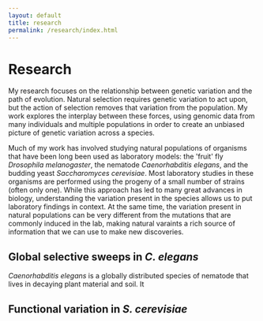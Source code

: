 ```yaml
---
layout: default
title: research
permalink: /research/index.html
---
```


# Research

My research focuses on the relationship between genetic variation and the path of evolution. Natural selection requires  genetic variation to act upon, but the action of selection removes that variation from the population. My work explores the interplay between these forces, using genomic data from many individuals and multiple populations in order to create an unbiased picture of genetic variation across a species.

Much of my work has involved studying natural populations of organisms that have been long been used as laboratory models: the 'fruit' fly *Drosophila melanogaster*, the nematode *Caenorhabditis elegans*, and the budding yeast *Saccharomyces cerevisiae*. Most laboratory studies in these organisms are performed using the progeny of a small number of strains (often only one). While this approach has led to many great advances in biology, understanding the variation present in the species allows us to put laboratory findings in context. At the same time, the variation  present in natural populations can be very different from the mutations that are commonly induced in the lab, making natural varaints a rich source of information that we can use to make new discoveries.


## Global selective sweeps in *C. elegans*

*Caenorhabditis elegans* is a globally distributed species of nematode  that lives in decaying plant material and soil. It 


## Functional variation in *S. cerevisiae*
